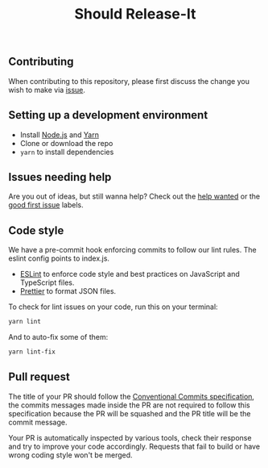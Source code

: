 <h1 align="center">Should Release-It</h1><br>

## Contributing

When contributing to this repository, please first discuss the change you wish to make via [issue](https://github.com/DiogoAbu/should-release-it/issues).

## Setting up a development environment

- Install [Node.js](https://nodejs.org/) and [Yarn](https://classic.yarnpkg.com)
- Clone or download the repo
- `yarn` to install dependencies

## Issues needing help

Are you out of ideas, but still wanna help? Check out the [help wanted](https://github.com/DiogoAbu/should-release-it/issues?q=is%3Aissue+is%3Aopen+label%3A%22help+wanted%22) or the [good first issue](https://github.com/DiogoAbu/should-release-it/issues?q=is%3Aissue+is%3Aopen+label%3A%22good+first+issue%22) labels.

## Code style

We have a pre-commit hook enforcing commits to follow our lint rules. The eslint config points to index.js.

- [ESLint](https://eslint.org/) to enforce code style and best practices on JavaScript and TypeScript files.
- [Prettier](https://prettier.io/) to format JSON files.

To check for lint issues on your code, run this on your terminal:

```sh
yarn lint
```
And to auto-fix some of them:
```sh
yarn lint-fix
```

## Pull request

The title of your PR should follow the [Conventional Commits specification](https://www.conventionalcommits.org/en/v1.0.0/), the commits messages made inside the PR are not required to follow this specification because the PR will be squashed and the PR title will be the commit message.

Your PR is automatically inspected by various tools, check their response and try to improve your code accordingly. Requests that fail to build or have wrong coding style won't be merged.
